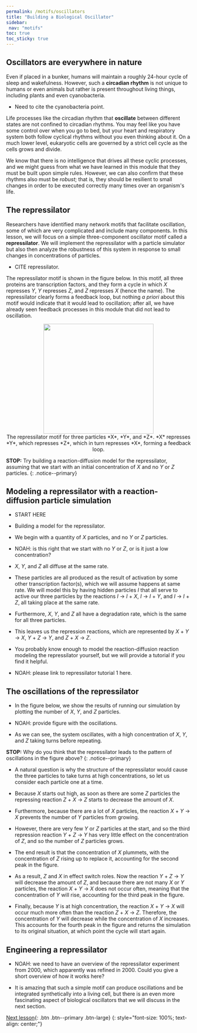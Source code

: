 ```yaml
---
permalink: /motifs/oscillators
title: "Building a Biological Oscillator"
sidebar:
 nav: "motifs"
toc: true
toc_sticky: true
---
```


## Oscillators are everywhere in nature

Even if placed in a bunker, humans will maintain a roughly 24-hour cycle of sleep and wakefulness. However, such a **circadian rhythm** is not unique to humans or even animals but rather is present throughout living things, including plants and even cyanobacteria.

* Need to cite the cyanobacteria point.

Life processes like the circadian rhythm that **oscillate** between different states are not confined to circadian rhythms. You may feel like you have some control over when you go to bed, but your heart and respiratory system both follow cyclical rhythms without you even thinking about it. On a much lower level, eukaryotic cells are governed by a strict cell cycle as the cells grows and divide.

We know that there is no intelligence that drives all these cyclic processes, and we might guess from what we have learned in this module that they must be built upon simple rules. However, we can also confirm that these rhythms also must be *robust*; that is, they should be resilient to small changes in order to be executed correctly many times over an organism's life.

## The repressilator

Researchers have identified many network motifs that facilitate oscillation, some of which are very complicated and include many components. In this lesson, we will focus on a simple three-component oscillator motif called a **repressilator**. We will implement the repressilator with a particle simulator but also then analyze the robustness of this system in response to small changes in concentrations of particles.

* CITE repressilator.

The repressilator motif is shown in the figure below. In this motif, all three proteins are transcription factors, and they form a cycle in which *X* represses *Y*, *Y* represses *Z*, and *Z* represses *X* (hence the name). The repressilator clearly forms a feedback loop, but nothing *a priori* about this motif would indicate that it would lead to oscillation; after all, we have already seen feedback processes in this module that did not lead to oscillation.

<center>
<img src="../assets/images/repressilator.png" width="300">
<figcaption>The repressilator motif for three particles *X*, *Y*, and *Z*. *X* represses *Y*, which represses *Z*, which in turn represses *X*, forming a feedback loop.</figcaption>
</center>

**STOP:** Try building a reaction-diffusion model for the repressilator, assuming that we start with an initial concentration of *X* and no *Y* or *Z* particles.
{: .notice--primary}

## Modeling a repressilator with a reaction-diffusion particle simulation

* START HERE

* Building a model for the repressilator.

* We begin with a quantity of *X* particles, and no *Y* or *Z* particles.

* NOAH: is this right that we start with no *Y* or *Z*, or is it just a low concentration?

* *X*, *Y*, and *Z* all diffuse at the same rate.

* These particles are all produced as the result of activation by some other transcription factor(s), which we will assume happens at same rate. We will model this by having hidden particles *I* that all serve to active our three particles by the reactions *I* → *I* + *X*, *I* → *I* + *Y*, and *I* → *I* + *Z*, all taking place at the same rate.

* Furthermore, *X*, *Y*, and *Z* all have a degradation rate, which is the same for all three particles.

* This leaves us the repression reactions, which are represented by *X* + *Y* → *X*, *Y* + *Z* → *Y*, and *Z* + *X* → *Z*.

* You probably know enough to model the reaction-diffusion reaction modeling the repressilator yourself, but we will provide a tutorial if you find it helpful.

* NOAH: please link to repressilator tutorial 1 here.

## The oscillations of the repressilator

* In the figure below, we show the results of running our simulation by plotting the number of *X*, *Y*, and *Z* particles.

* NOAH: provide figure with the oscillations.

* As we can see, the system oscillates, with a high concentration of *X*, *Y*, and *Z* taking turns before repeating.

**STOP:** Why do you think that the repressilator leads to the pattern of oscillations in the figure above?
{: .notice--primary}

* A natural question is why the structure of the repressilator would cause the three particles to take turns at high concentrations, so let us consider each particle one at a time.

* Because *X* starts out high, as soon as there are some *Z* particles the repressing reaction *Z* + *X* → *Z* starts to decrease the amount of *X*.

* Furthermore, because there are a lot of *X* particles, the reaction *X* + *Y* → *X* prevents the number of *Y* particles from growing.

* However, there are very few *Y* or *Z* particles at the start, and so the third repression reaction *Y* + *Z* → *Y* has very little effect on the concentration of *Z*, and so the number of *Z* particles grows.

* The end result is that the concentration of *X* plummets, with the concentration of *Z* rising up to replace it, accounting for the second peak in the figure.

* As a result, *Z* and *X* in effect switch roles.  Now the reaction *Y* + *Z* → *Y* will decrease the amount of *Z*, and because there are not many *X* or *Y* particles, the reaction *X* + *Y* → *X* does not occur often, meaning that the concentration of *Y* will rise, accounting for the third peak in the figure.

* Finally, because *Y* is at high concentration, the reaction *X* + *Y* → *X* will occur much more often than the reaction *Z* + *X* → *Z*. Therefore, the concentration of *Y* will decrease while the concentration of *X* increases.  This accounts for the fourth peak in the figure and returns the simulation to its original situation, at which point the cycle will start again.

## Engineering a repressilator

* NOAH: we need to have an overview of the repressilator experiment from 2000, which apparently was refined in 2000.  Could you give a short overview of how it works here?

* It is amazing that such a simple motif can produce oscillations and be integrated synthetically into a living cell, but there is an even more fascinating aspect of biological oscillators that we will discuss in the next section.

[Next lesson](robust){: .btn .btn--primary .btn-large}
{: style="font-size: 100%; text-align: center;"}

